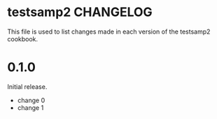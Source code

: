 # testsamp2 CHANGELOG

This file is used to list changes made in each version of the testsamp2 cookbook.

# 0.1.0

Initial release.

- change 0
- change 1

